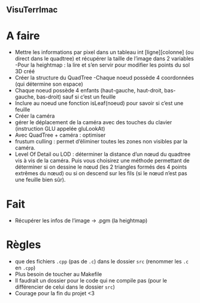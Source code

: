 ## VisuTerrImac

# A faire

 - Mettre les informations par pixel dans un tableau int [ligne][colonne] (ou direct dans le quadtree) et récupérer la taille de l’image dans 2 variables
 -Pour la heightmap : la lire et s’en servir pour modifier les points du sol 3D créé
- Créer la structure du QuadTree 
 -Chaque noeud possède 4 coordonnées (qui détermine son espace)
 - Chaque noeud possède 4 enfants (haut-gauche, haut-droit, bas-gauche, bas-droit) sauf si c’est un feuille
 - Inclure au noeud une fonction isLeaf(noeud) pour savoir si c’est une feuille
- Créer la caméra
 - gérer le déplacement de la caméra avec des touches du clavier (instruction GLU appelée gluLookAt)
- Avec QuadTree + caméra : optimiser 
 - frustum culling : permet d’éliminer toutes les zones non visibles par la caméra.
 - Level Of Detail ou LOD : déterminer la distance d’un nœud du quadtree vis à vis de la caméra. Puis vous choisirez une méthode permettant de déterminer si on dessine le nœud (les 2   triangles formés des 4 points extrêmes du nœud) ou si on descend sur les fils (si le nœud n’est pas une feuille bien sûr).

# Fait

- Récupérer les infos de l’image → .pgm (la heightmap)

# Règles

- que des fichiers `.cpp` (pas de `.c`) dans le dossier `src` (renommer les `.c` en `.cpp`)
- Plus besoin de toucher au Makefile
- Il faudrait un dossier pour le code qui ne compile pas (pour le différencier de celui dans le dossier `src`)
- Courage pour la fin du projet <3